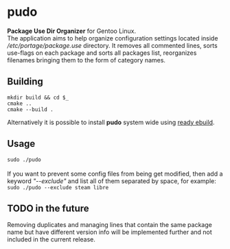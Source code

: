 # pudo
**Package Use Dir Organizer** for Gentoo Linux.
<br>
The application aims to help organize configuration settings located inside */etc/portage/package.use* directory. It removes all commented lines, sorts use-flags on each package and sorts all packages list, reorganizes filenames bringing them to the form of category names.

## Building
`mkdir build && cd $_`
<br>
`cmake ..`
<br>
`cmake --build .`
<br>

Alternatively it is possible to install **pudo** system wide using [ready ebuild](https://github.com/cyberhoffman/portage/tree/main/app-portage/pudo).

## Usage
`sudo ./pudo`
<br><br>
If you want to prevent some config files from being get modified, then add a keyword *"--exclude"* and list all of them separated by space, for example:
<br>
`sudo ./pudo --exclude steam libre`



## TODO in the future
Removing duplicates and managing lines that contain the same package name but have different version info will be implemented further and not included in the current release.
